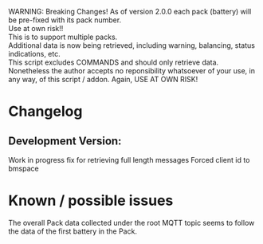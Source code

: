 WARNING: Breaking Changes! As of version 2.0.0 each pack (battery) will be pre-fixed with its pack number. 
<br>
Use at own risk!! 
<br>
This is to support multiple packs. 
<br>
Additional data is now being retrieved, including warning, balancing, status indications, etc. 
<br>
This script excludes COMMANDS and should only retrieve data. Nonetheless the author accepts no reponsibility whatsoever of your use, in any way, of this script / addon. Again, USE AT OWN RISK!
<br>
<h1>Changelog</h1>
<h2>Development Version:</h2>
Work in progress fix for retrieving full length messages
Forced client id to bmspace
<h1>Known / possible issues</h1>
The overall Pack data collected under the root MQTT topic seems to follow the data of the first battery in the Pack.